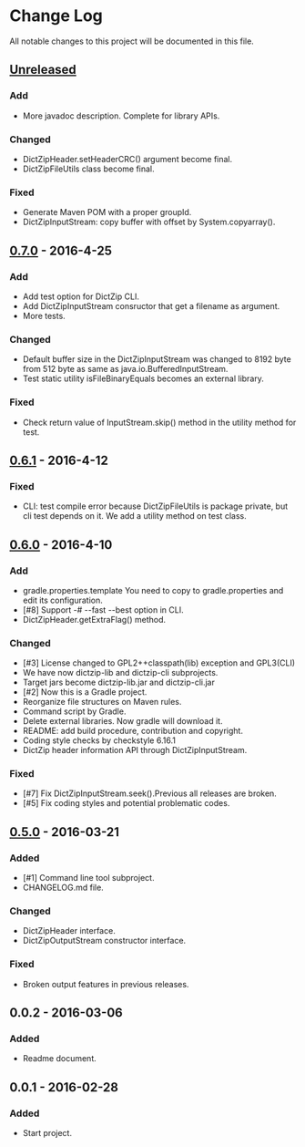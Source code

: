 # Change Log
All notable changes to this project will be documented in this file.

## [Unreleased]
### Add
- More javadoc description. Complete for library APIs.

### Changed
- DictZipHeader.setHeaderCRC() argument become final.
- DictZipFileUtils class become final.

### Fixed
- Generate Maven POM with a proper groupId.
- DictZipInputStream: copy buffer with offset by System.copyarray().

## [0.7.0] - 2016-4-25
### Add
- Add test option for DictZip CLI.
- Add DictZipInputStream consructor that get a filename as argument.
- More tests.

### Changed
- Default buffer size in the DictZipInputStream was changed to 8192 byte
  from 512 byte as same as java.io.BufferedInputStream.
- Test static utility isFileBinaryEquals becomes an external library.

### Fixed
- Check return value of InputStream.skip() method in the utility method
  for test.

## [0.6.1] - 2016-4-12
### Fixed
- CLI: test compile error because DictZipFileUtils is package private,
  but cli test depends on it. We add a utility method on test class.

## [0.6.0] - 2016-4-10
### Add
- gradle.properties.template
  You need to copy to gradle.properties and edit its configuration.
- [#8] Support -# --fast --best option in CLI.
- DictZipHeader.getExtraFlag() method.

### Changed
- [#3] License changed to GPL2++classpath(lib) exception and GPL3(CLI)
- We have now dictzip-lib and dictzip-cli subprojects.
- Target jars become dictzip-lib.jar and dictzip-cli.jar
- [#2] Now this is a Gradle project.
- Reorganize file structures on Maven rules.
- Command script by Gradle.
- Delete external libraries. Now gradle will download it.
- README: add build procedure, contribution and copyright.
- Coding style checks by checkstyle 6.16.1
- DictZip header information API through DictZipInputStream.

### Fixed
- [#7] Fix DictZipInputStream.seek().Previous all releases are broken.
- [#5] Fix coding styles and potential problematic codes.

## [0.5.0] - 2016-03-21
### Added
- [#1] Command line tool subproject.
- CHANGELOG.md file.

### Changed
- DictZipHeader interface.
- DictZipOutputStream constructor interface.

### Fixed
- Broken output features in previous releases.

## 0.0.2 - 2016-03-06
### Added
- Readme document.

## 0.0.1 - 2016-02-28
### Added
- Start project.

[Unreleased]: https://github.com/miurahr/dictzip-java/compare/v0.7.0...HEAD
[0.7.0]: https://github.com/miurahr/dictzip-java/compare/v0.6.1...v0.7.0
[0.6.1]: https://github.com/miurahr/dictzip-java/compare/v0.6.0...v0.6.1
[0.6.0]: https://github.com/miurahr/dictzip-java/compare/v0.5.0...v0.6.0
[0.5.0]: https://github.com/miurahr/dictzip-java/compare/v0.0.2...v0.5.0
